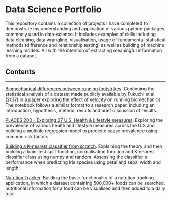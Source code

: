 # Data Science Portfolio

This repository contains a collection of projects I have completed to demonstrate my understanding and application of various python packages commonly used in data-science. It includes examples of skills including data cleaning, data wrangling, visualisation, usage of fundamental statistical methods (difference and relationship testing) as well as building of machine learning models. All with the intention of extracting meaningful information from a dataset.


## Contents
---

[Biomechanical differences between running footstrikes](). Continuing the statistical analysis of a dataset made publicly available by Fukuchi et al. (2017) in a paper exploring the effect of velocity on running biomechanics. The notebook follows a similar format to a research paper, including an introduction, hypothesis, method, results and brief discussion of results.

[PLACES 200 - Exploring 27 U.S. Health & Lifestyle measures](). Exploring the prevalence of various health and lifestyle measures across the U.S and building a multiple regression model to predict disease prevalence using common risk factors. 

[Building a K-nearest classifier from scratch](https://github.com/JamesBMiddleton/portfolio_projects/blob/main/k_nearest_classifier/notebook.ipynb). Explaining the theory and then building a train-test split function, normalisation function and K-nearest classifier class using numpy and random. Assessing the classifier's performance when predicting Iris species using petal and sepal width and length.

[Nutrition Tracker](). Building the basic functionality of a nutrition tracking application, in which a dataset containing 500,000+ foods can be searched, nutritional information for a food can be visualised and then added to a daily total.
